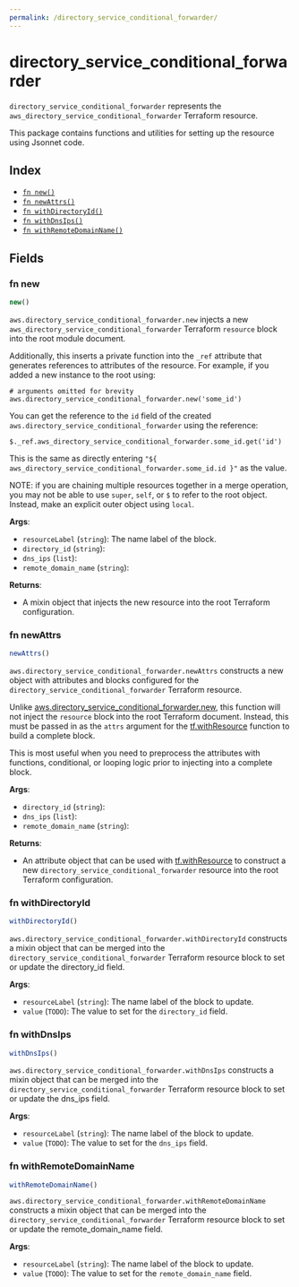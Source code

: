 ```yaml
---
permalink: /directory_service_conditional_forwarder/
---
```


# directory_service_conditional_forwarder

`directory_service_conditional_forwarder` represents the `aws_directory_service_conditional_forwarder` Terraform resource.



This package contains functions and utilities for setting up the resource using Jsonnet code.


## Index

* [`fn new()`](#fn-new)
* [`fn newAttrs()`](#fn-newattrs)
* [`fn withDirectoryId()`](#fn-withdirectoryid)
* [`fn withDnsIps()`](#fn-withdnsips)
* [`fn withRemoteDomainName()`](#fn-withremotedomainname)

## Fields

### fn new

```ts
new()
```


`aws.directory_service_conditional_forwarder.new` injects a new `aws_directory_service_conditional_forwarder` Terraform `resource`
block into the root module document.

Additionally, this inserts a private function into the `_ref` attribute that generates references to attributes of the
resource. For example, if you added a new instance to the root using:

    # arguments omitted for brevity
    aws.directory_service_conditional_forwarder.new('some_id')

You can get the reference to the `id` field of the created `aws.directory_service_conditional_forwarder` using the reference:

    $._ref.aws_directory_service_conditional_forwarder.some_id.get('id')

This is the same as directly entering `"${ aws_directory_service_conditional_forwarder.some_id.id }"` as the value.

NOTE: if you are chaining multiple resources together in a merge operation, you may not be able to use `super`, `self`,
or `$` to refer to the root object. Instead, make an explicit outer object using `local`.

**Args**:
  - `resourceLabel` (`string`): The name label of the block.
  - `directory_id` (`string`): 
  - `dns_ips` (`list`): 
  - `remote_domain_name` (`string`): 

**Returns**:
- A mixin object that injects the new resource into the root Terraform configuration.


### fn newAttrs

```ts
newAttrs()
```


`aws.directory_service_conditional_forwarder.newAttrs` constructs a new object with attributes and blocks configured for the `directory_service_conditional_forwarder`
Terraform resource.

Unlike [aws.directory_service_conditional_forwarder.new](#fn-directoryserviceconditionalforwardernew), this function will not inject the `resource`
block into the root Terraform document. Instead, this must be passed in as the `attrs` argument for the
[tf.withResource](https://github.com/tf-libsonnet/core/tree/main/docs#fn-withresource) function to build a complete block.

This is most useful when you need to preprocess the attributes with functions, conditional, or looping logic prior to
injecting into a complete block.

**Args**:
  - `directory_id` (`string`): 
  - `dns_ips` (`list`): 
  - `remote_domain_name` (`string`): 

**Returns**:
  - An attribute object that can be used with [tf.withResource](https://github.com/tf-libsonnet/core/tree/main/docs#fn-withresource) to construct a new `directory_service_conditional_forwarder` resource into the root Terraform configuration.


### fn withDirectoryId

```ts
withDirectoryId()
```

`aws.directory_service_conditional_forwarder.withDirectoryId` constructs a mixin object that can be merged into the `directory_service_conditional_forwarder`
Terraform resource block to set or update the directory_id field.



**Args**:
  - `resourceLabel` (`string`): The name label of the block to update.
  - `value` (`TODO`): The value to set for the `directory_id` field.


### fn withDnsIps

```ts
withDnsIps()
```

`aws.directory_service_conditional_forwarder.withDnsIps` constructs a mixin object that can be merged into the `directory_service_conditional_forwarder`
Terraform resource block to set or update the dns_ips field.



**Args**:
  - `resourceLabel` (`string`): The name label of the block to update.
  - `value` (`TODO`): The value to set for the `dns_ips` field.


### fn withRemoteDomainName

```ts
withRemoteDomainName()
```

`aws.directory_service_conditional_forwarder.withRemoteDomainName` constructs a mixin object that can be merged into the `directory_service_conditional_forwarder`
Terraform resource block to set or update the remote_domain_name field.



**Args**:
  - `resourceLabel` (`string`): The name label of the block to update.
  - `value` (`TODO`): The value to set for the `remote_domain_name` field.
